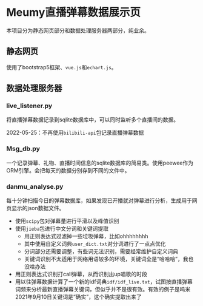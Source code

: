 # Meumy直播弹幕数据展示页

本项目分为静态网页部分和数据处理服务器两部分，纯业余。

## 静态网页
使用了bootstrap5框架、`vue.js`和`echart.js`。

## 数据处理服务器
### live_listener.py
将直播弹幕数据记录到sqlite数据库中，可以同时监听多个直播间的数据。

2022-05-25：不再使用`bilibili-api`包记录直播弹幕数据

### Msg_db.py
一个记录弹幕、礼物、直播时间信息的sqlite数据库的简易类。使用peewee作为ORM引擎。会把每天的数据分别存到不同的文件中。

### danmu_analyse.py
每十分钟扫描今日的弹幕数据库，如果发现已开播就对弹幕进行分析，生成用于网页显示的json数据文件。

* 使用`scipy`包对弹幕量进行平滑以及峰值识别
* 使用`jieba`包进行中文分词和关键词提取
    * 用正则表达式过滤掉一些垃圾弹幕，比如ohhhhhhhh
    * 其中使用自定义词典`user_dict.txt`对分词进行了一点点优化
    * 分词部分还需要调整，有些词无法识别，需要经常维护自定义词典
    * 关键词识别不太适用于网络用语较多的环境，关键词全是“哈哈哈”，我也没啥办法
* 用正则表达式识别打call弹幕，从而识别出up唱歌的时段
* 用以往弹幕数据计算了一个新的idf词典`idf/idf_live.txt`，试图按直播弹幕词频来分析最新直播弹幕关键词，但似乎并不是很有效。有效的例子是呜米2021年9月10日关键词是“确实”，这个确实提取出来了
